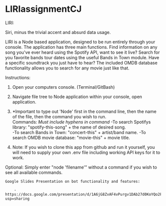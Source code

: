 # LIRIassignmentCJ

LIRI:  

Siri, minus the trivial accent and absurd data usage.  

LIRI is a Node based application, designed to be run entirely through your console.  The application has three main functions.  Find information on any song you've ever heard using the Spotify API, want to see it live?  Search for you favorite bands tour dates using the useful Bands in Town module.  Have a specific soundtrack you just have to hear?  The included OMDB database functionality allows you to search for any movie just like that.

Instructions:

1.  Open your computers console.  (Terminal/GitBash)

2.  Navigate file tree to Node application within your console, open application.

3. *Important to type out 'Node' first in the command line, then the name of the file, then the command  you wish to run.  
    Commands:  *Must include hyphens in command*
        -To search Spotifys library: "spotify-this-song" + the name of desired song.  
        -To search Bands in Town: "concert-this" + artist/band name.
        -To search OMDB movie database: "movie-this" + movie title.  

4. Note: If you wish to clone this app from github and run it yourself, you will need to supply your own .env file including working API keys for it to work.

 Optional: Simply enter "node 'filename'" without a command if you wish to see all available commands.

    Google Slides Presentation on bot functionality and features:

        - https://docs.google.com/presentation/d/1A6jG8ZvAF4vPurgv1DAb27d0KoYQo2FKm2GDNgzYR6M/edit?usp=sharing